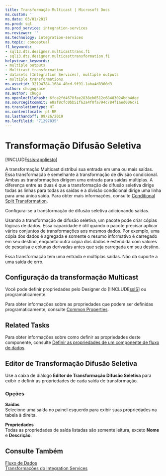 ```yaml
---
title: Transformação Multicast | Microsoft Docs
ms.custom: ''
ms.date: 03/01/2017
ms.prod: sql
ms.prod_service: integration-services
ms.reviewer: ''
ms.technology: integration-services
ms.topic: conceptual
f1_keywords:
- sql13.dts.designer.multicasttrans.f1
- sql13.dts.designer.multicasttransformation.f1
helpviewer_keywords:
- multiple outputs
- Multicast transformation
- datasets [Integration Services], multiple outputs
- multiple transformations
ms.assetid: 32194784-1684-40cd-9f91-1aba4d8360d3
author: chugugrace
ms.author: chugu
ms.openlocfilehash: 6fca2fd4670fae2838eb0512c68483024bdb4dee
ms.sourcegitcommit: e8af8cfc0bb51f62a4f0fa794c784f1aed006c71
ms.translationtype: HT
ms.contentlocale: pt-BR
ms.lasthandoff: 09/26/2019
ms.locfileid: "71297835"
---
```

# <a name="multicast-transformation"></a>Transformação Difusão Seletiva

[!INCLUDE[ssis-appliesto](../../../includes/ssis-appliesto-ssvrpluslinux-asdb-asdw-xxx.md)]


  A transformação Multicast distribui sua entrada em uma ou mais saídas. Essa transformação é semelhante à transformação de divisão condicional. Ambas as transformações dirigem uma entrada para saídas múltiplas. A diferença entre as duas é que a transformação de difusão seletiva dirige todas as linhas para todas as saídas e a divisão condicional dirige uma linha para uma única saída. Para obter mais informações, consulte [Conditional Split Transformation](../../../integration-services/data-flow/transformations/conditional-split-transformation.md).  
  
 Configura-se a transformação de difusão seletiva adicionando saídas.  
  
 Usando a transformação de difusão seletiva, um pacote pode criar cópias lógicas de dados. Essa capacidade é útil quando o pacote precisar aplicar vários conjuntos de transformações aos mesmos dados. Por exemplo, uma cópia dos dados é agregada e somente o resumo informativo é carregado em seu destino, enquanto outra cópia dos dados é estendida com valores de pesquisa e colunas derivadas antes que seja carregada em seu destino.  
  
 Essa transformação tem uma entrada e múltiplas saídas. Não dá suporte a uma saída de erro.  
  
## <a name="configuration-of-the-multicast-transformation"></a>Configuração da transformação Multicast  
 Você pode definir propriedades pelo Designer do [!INCLUDE[ssIS](../../../includes/ssis-md.md)] ou programaticamente.  
  
 Para obter informações sobre as propriedades que podem ser definidas programaticamente, consulte [Common Properties](https://msdn.microsoft.com/library/51973502-5cc6-4125-9fce-e60fa1b7b796).  
  
## <a name="related-tasks"></a>Related Tasks  
 Para obter informações sobre como definir as propriedades deste componente, consulte [Definir as propriedades de um componente de fluxo de dados](../../../integration-services/data-flow/set-the-properties-of-a-data-flow-component.md).  
  
## <a name="multicast-transformation-editor"></a>Editor de Transformação Difusão Seletiva
  Use a caixa de diálogo **Editor de Transformação Difusão Seletiva** para exibir e definir as propriedades de cada saída de transformação.  
  
### <a name="options"></a>Opções  
 **Saídas**  
 Selecione uma saída no painel esquerdo para exibir suas propriedades na tabela à direita.  
  
 **Propriedades**  
 Todas as propriedades de saída listadas são somente leitura, exceto **Nome** e **Descrição**.  
  
## <a name="see-also"></a>Consulte Também  
 [Fluxo de Dados](../../../integration-services/data-flow/data-flow.md)   
 [Transformações do Integration Services](../../../integration-services/data-flow/transformations/integration-services-transformations.md)  
  
  
